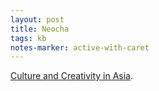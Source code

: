 ```yaml
---
layout: post
title: Neocha
tags: kb
notes-marker: active-with-caret
---
```

[Culture and Creativity in Asia](https://neocha.com/magazine/).